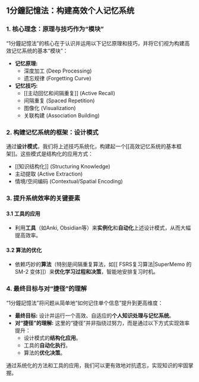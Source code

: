 ## 1分鐘記憶法：构建高效个人记忆系统


### 1. 核心理念：原理与技巧作为“模块”

“1分鐘記憶法”的核心在于认识并运用以下记忆原理和技巧，并将它们视为构建高效记忆系统的基本“模块”：

*   **记忆原理:**
    *   深度加工 (Deep Processing)
    *   遗忘规律 (Forgetting Curve)
*   **记忆技巧:**
    *   [[主动回忆和间隔重复]] (Active Recall)
    *   间隔重复 (Spaced Repetition)
    *   图像化 (Visualization)
    *   关联构建 (Association Building)

### 2. 构建记忆系统的框架：设计模式

通过**设计模式**，我们将上述技巧系统化，构建起一个[[高效记忆系统的基本框架]]。这些模式是结构化的应用方式：

*   [[知识结构化]] (Structuring Knowledge)
*   主动提取 (Active Extraction)
*   情境/空间编码 (Contextual/Spatial Encoding)

### 3. 提升系统效率的关键要素

#### 3.1 工具的应用

*   利用**工具**（如Anki, Obsidian等）来**实例化**和**自动化**上述设计模式，从而大幅提高效率。

#### 3.2 算法的优化

*   依赖巧妙的**算法**（特别是间隔重复算法，如[[ FSRS复习算法|SuperMemo 的 SM-2 变体]]）来**优化学习过程和决策**，智能地安排复习时机。

### 4. 最终目标与对“捷径”的理解

“1分鐘記憶法”将问题从简单地“如何记住单个信息”提升到更高维度：

*   **最终目标:** 设计并运行一个高效、自适应的**个人知识处理与记忆系统**。
*   **对“捷径”的理解:** 这里的“捷径”并非指绕过努力，而是通过以下方式实现效率提升：
    *   设计模式的**结构化应用**。
    *   工具的**自动化执行**。
    *   算法的**优化决策**。

通过系统化的方法和工具的应用，我们可以更有效地对抗遗忘，实现知识的牢固掌握。